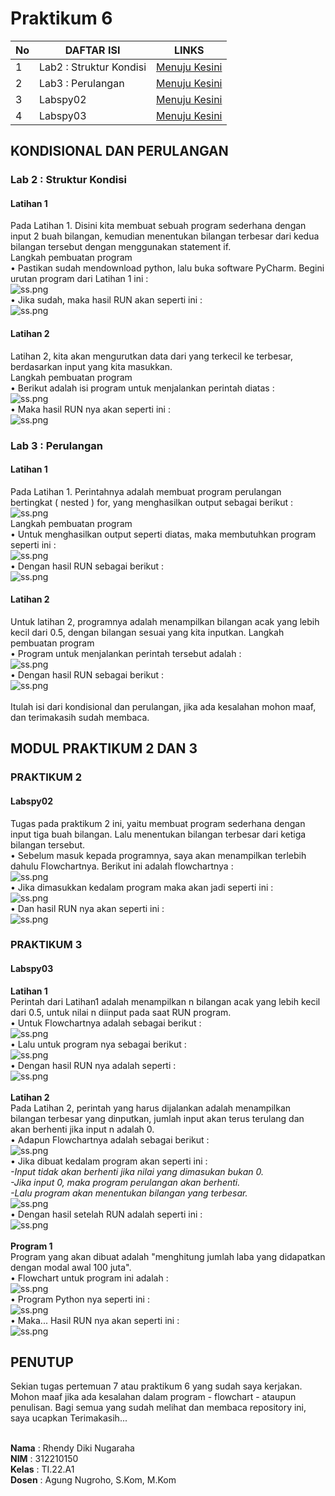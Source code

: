 # Praktikum 6
| No | DAFTAR ISI  | LINKS |
|-------------| ------------- | ------------- |
|  1 | Lab2 : Struktur Kondisi  | [Menuju Kesini](https://github.com/RhendyDikiN/Praktikum6#lab-2--struktur-kondisi)  |
|  2 | Lab3 : Perulangan  | [Menuju Kesini](https://github.com/RhendyDikiN/Praktikum6#lab-3--perulangan) |
|  3 | Labspy02  | [Menuju Kesini](https://github.com/RhendyDikiN/Praktikum6#labspy02) |
|  4 | Labspy03  | [Menuju Kesini](https://github.com/RhendyDikiN/Praktikum6#labspy03) |

## KONDISIONAL DAN PERULANGAN

### Lab 2 : Struktur Kondisi
#### Latihan 1
Pada Latihan 1. Disini kita membuat sebuah program sederhana dengan input 2 buah bilangan, kemudian menentukan bilangan terbesar dari kedua bilangan tersebut dengan menggunakan statement if.<br />
 Langkah pembuatan program<br />
• Pastikan sudah mendownload python, lalu buka software PyCharm. Begini urutan program dari Latihan 1 ini :<br/>
![ss.png](Screentgs7/ss1.png)<br/>
• Jika sudah, maka hasil RUN akan seperti ini :<br/>
![ss.png](Screentgs7/ss2.png)<br/>
#### Latihan 2
Latihan 2, kita akan mengurutkan data dari yang terkecil ke terbesar, berdasarkan input yang kita masukkan.<br/>
 Langkah pembuatan program<br/>
• Berikut adalah isi program untuk menjalankan perintah diatas :<br/>
![ss.png](Screentgs7/ss3.png)<br/>
• Maka hasil RUN nya akan seperti ini :<br/>
![ss.png](Screentgs7/ss4.png)<br/>

### Lab 3 : Perulangan
#### Latihan 1
Pada Latihan 1. Perintahnya adalah membuat program perulangan bertingkat ( nested ) for, yang menghasilkan output sebagai berikut :<br/>
![ss.png](Screentgs7/ss5.png)<br/>
 Langkah pembuatan program<br/>
• Untuk menghasilkan output seperti diatas, maka membutuhkan program seperti ini :<br/>
![ss.png](Screentgs7/ss6.png)<br/>
• Dengan hasil RUN sebagai berikut :<br/>
![ss.png](Screentgs7/ss7.png)<br/>
#### Latihan 2
Untuk latihan 2, programnya adalah menampilkan bilangan acak yang lebih kecil dari 0.5, dengan bilangan sesuai yang kita inputkan.
 Langkah pembuatan program<br/>
• Program untuk menjalankan perintah tersebut adalah :<br/>
![ss.png](Screentgs7/ss8.png)<br/>
• Dengan hasil RUN sebagai berikut :<br/>
![ss.png](Screentgs7/ss9.png)<br/><br/>
Itulah isi dari kondisional dan perulangan, jika ada kesalahan mohon maaf, dan terimakasih sudah membaca.

## MODUL PRAKTIKUM 2 DAN 3

### PRAKTIKUM 2
#### Labspy02
Tugas pada praktikum 2 ini, yaitu membuat program sederhana dengan input tiga buah bilangan. Lalu menentukan bilangan terbesar dari ketiga bilangan tersebut.<br/>
• Sebelum masuk kepada programnya, saya akan menampilkan terlebih dahulu Flowchartnya. Berikut ini adalah flowchartnya :<br/>
![ss.png](Screentgs7/ss10.png)<br/>
• Jika dimasukkan kedalam program maka akan jadi seperti ini :<br/>
![ss.png](Screentgs7/ss11.png)<br/>
• Dan hasil RUN nya akan seperti ini :<br/>
![ss.png](Screentgs7/ss12.png)<br/>

### PRAKTIKUM 3
#### Labspy03
**Latihan 1**<br/>
Perintah dari Latihan1 adalah menampilkan n bilangan acak yang lebih kecil dari 0.5, untuk nilai n diinput pada saat RUN program.<br/>
• Untuk Flowchartnya adalah sebagai berikut :<br/>
![ss.png](Screentgs7/ss13.png)<br/>
• Lalu untuk program nya sebagai berikut :<br/>
![ss.png](Screentgs7/ss14.png)<br/>
• Dengan hasil RUN nya adalah seperti :<br/>
![ss.png](Screentgs7/ss15.png)<br/><br/>
**Latihan 2**<br/>
Pada Latihan 2, perintah yang harus dijalankan adalah menampilkan bilangan terbesar yang dinputkan, jumlah input akan terus terulang dan akan berhenti jika input n adalah 0.<br/>
• Adapun Flowchartnya adalah sebagai berikut :<br/>
![ss.png](Screentgs7/ss16.png)<br/>
• Jika dibuat kedalam program akan seperti ini :<br/>
*-Input tidak akan berhenti jika nilai yang dimasukan bukan 0.*<br/>
*-Jika input 0, maka program perulangan akan berhenti.*<br/>
*-Lalu program akan menentukan bilangan yang terbesar.*<br/>
![ss.png](Screentgs7/ss17.png)<br/>
• Dengan hasil setelah RUN adalah seperti ini :<br/>
![ss.png](Screentgs7/ss18.png)<br/><br/>
**Program 1**<br/>
Program yang akan dibuat adalah "menghitung jumlah laba yang didapatkan dengan modal awal 100 juta".<br/>
• Flowchart untuk program ini adalah :<br/>
![ss.png](Screentgs7/ss19.png)<br/>
• Program Python nya seperti ini :<br/>
![ss.png](Screentgs7/ss20.png)<br/>
• Maka... Hasil RUN nya akan seperti ini :<br/>
![ss.png](Screentgs7/ss21.png)<br/>

## PENUTUP
Sekian tugas pertemuan 7 atau praktikum 6 yang sudah saya kerjakan. Mohon maaf jika ada kesalahan dalam program - flowchart - ataupun penulisan. Bagi semua yang sudah melihat dan membaca repository ini, saya ucapkan Terimakasih...<br/><br/>

**Nama**    : Rhendy Diki Nugaraha<br/>
**NIM**     : 312210150<br/>
**Kelas**   : TI.22.A1<br/>
**Dosen**   : Agung Nugroho, S.Kom, M.Kom<br/>